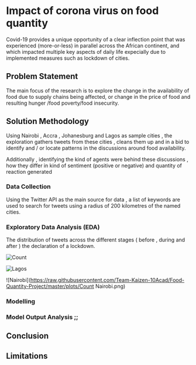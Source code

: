 # Impact of corona virus on food quantity

Covid-19 provides a unique opportunity of a clear inflection point that was experienced (more-or-less) in parallel across the African continent, and which impacted multiple key aspects of daily life expecially due to implemented measures such as lockdown of cities.


## Problem Statement

The main focus of the research is to explore the change in the availability of food  due to supply chains being affected, or change in the price of food and resulting hunger /food poverty/food insecurity. 

## Solution Methodology

Using Nairobi , Accra , Johanesburg and Lagos as sample cities , the exploration gathers tweets from these cities , cleans them up and in a bid to identify and / or locate patterns in the discussions around food availability.

Additionally , identifying the kind of agents were behind these discussions , how they differ in kind of sentiment (positive or negative) and quantity of reaction generated

### Data Collection 

Using the Twitter API as the main source for data , a list of keywords are used to search for tweets using a radius of 200 kilometres of the named cities.


### Exploratory Data Analysis (EDA)

The distribution of tweets across the different stages ( before , during and after ) the declaration of a lockdown.

 ![Count](https://raw.githubusercontent.com/Team-Kaizen-10Acad/Food-Quantity-Project/master/plots/Count_J.png)

 ![Lagos](https://raw.githubusercontent.com/Team-Kaizen-10Acad/Food-Quantity-Project/master/plots/Lagos.png)

 ![Nairobi](https://raw.githubusercontent.com/Team-Kaizen-10Acad/Food-Quantity-Project/master/plots/Count Nairobi.png)

### Modelling

### Model Output Analysis ;;

## Conclusion 

## Limitations

